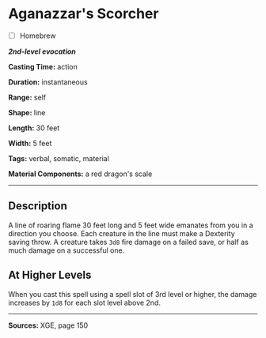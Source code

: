 # Aganazzar's Scorcher

- [ ] Homebrew

***2nd-level evocation***

**Casting Time:** action

**Duration:** instantaneous

**Range:** self

**Shape:** line

**Length:** 30 feet

**Width:** 5 feet

**Tags:** verbal, somatic, material

**Material Components:** a red dragon's scale

---

## Description
A line of roaring flame 30 feet long and 5 feet wide emanates from you in a direction you choose.
Each creature in the line must make a Dexterity saving throw.
A creature takes `3d8` fire damage on a failed save, or half as much damage on a successful one.

## At Higher Levels
When you cast this spell using a spell slot of 3rd level or higher, the damage increases by `1d8` for each slot level above 2nd.

---

**Sources:** XGE, page 150
